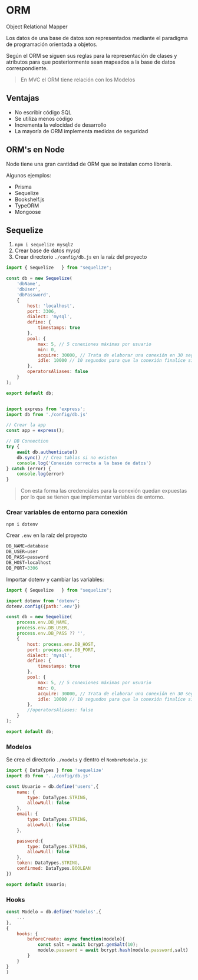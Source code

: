 # ORM

Object Relational Mapper

Los datos de una base de datos son representados mediante el paradigma de programación orientada a objetos.

Según el ORM se siguen sus reglas para la representación de clases y atributos para que posteriormente sean mapeados a la base de datos correspondiente.

> En MVC el ORM tiene relación con los Modelos

## Ventajas

- No escribir código SQL
- Se utiliza menos código
- Incrementa la velocidad de desarrollo
- La mayoría de ORM implementa medidas de seguridad

## ORM's en Node

Node tiene una gran cantidad de ORM que se instalan como librería.

Algunos ejemplos:

- Prisma
- Sequelize
- Bookshelf.js
- TypeORM
- Mongoose

## Sequelize

1. ```npm i sequelize mysql2```
2. Crear base de datos mysql
3. Crear directorio `./config/db.js` en la raíz del proyecto
   
```js title="./config/db.js"
import { Sequelize	 } from "sequelize";

const db = new Sequelize(
    'dbName',
    'dbUser',
    'dbPassword',
    {
        host: 'localhost',
        port: 3306,
        dialect: 'mysql',
        define: {
            timestamps: true
        },
        pool: {
            max: 5, // 5 conexiones máximas por usuario
            min: 0,
            acquire: 30000, // Trata de elaborar una conexión en 30 segundos
            idle: 10000 // 10 segundos para que la conexión finalice si ya no hay interacción
        },
        operatorsAliases: false
    }
);

export default db;
```

```js title="index.js"

import express from 'express';
import db from './config/db.js'

// Crear la app
const app = express();

// DB Connection
try {
    await db.authenticate()
    db.sync() // Crea tablas si no existen
    console.log('Conexión correcta a la base de datos')
} catch (error) {
    console.log(error)
}
```

> Con esta forma las credenciales para la conexión quedan expuestas por lo que se tienen que implementar variables de entorno.

### Crear variables de entorno para conexión

```npm i dotenv```

Crear `.env` en la raíz del proyecto

```js title=".env"
DB_NAME=database
DB_USER=user
DB_PASS=password
DB_HOST=localhost
DB_PORT=3306
```

Importar dotenv y cambiar las variables:

```js title="./config/db.js"
import { Sequelize	 } from "sequelize";

import dotenv from 'dotenv';
dotenv.config({path:'.env'})

const db = new Sequelize(
    process.env.DB_NAME,
    process.env.DB_USER,
    process.env.DB_PASS ?? '',
    {
        host: process.env.DB_HOST,
        port: process.env.DB_PORT,
        dialect: 'mysql',
        define: {
            timestamps: true
        },
        pool: {
            max: 5, // 5 conexiones máximas por usuario
            min: 0,
            acquire: 30000, // Trata de elaborar una conexión en 30 segundos
            idle: 10000 // 10 segundos para que la conexión finalice si ya no hay interacción
        },
        //operatorsAliases: false
    }
);

export default db;
```

### Modelos

Se crea el directorio `./models` y dentro el `NombreModelo.js`:

```js title="Usuario.js"
import { DataTypes } from 'sequelize'
import db from '../config/db.js'

const Usuario = db.define('users',{
    name: {
        type: DataTypes.STRING,
        allowNull: false
    },
    email: {
        type: DataTypes.STRING,
        allowNull: false
    },

    password:{
        type: DataTypes.STRING,
        allowNull: false
    },
    token: DataTypes.STRING,
    confirmed: DataTypes.BOOLEAN
})

export default Usuario;
```

### Hooks

```js title="Modelo en sequelize" 
const Modelo = db.define('Modelos',{
    ...
},
{
    hooks: {
        beforeCreate: async function(modelo){
            const salt = await bcrypt.genSalt(10);
            modelo.password = await bcrypt.hash(modelo.password,salt)
        }
    }
}
)
```
